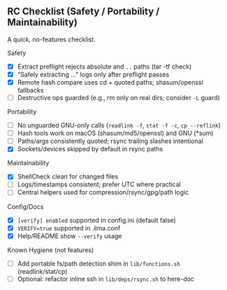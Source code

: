 ## RC Checklist (Safety / Portability / Maintainability)

A quick, no-features checklist.

Safety
- [x] Extract preflight rejects absolute and `..` paths (tar -tf check)
- [x] “Safely extracting …” logs only after preflight passes
- [x] Remote hash compare uses cd + quoted paths; shasum/openssl fallbacks
- [ ] Destructive ops guarded (e.g., rm only on real dirs; consider `-L` guard)

Portability
- [ ] No unguarded GNU-only calls (`readlink -f`, `stat -f -c`, `cp --reflink`)
- [ ] Hash tools work on macOS (shasum/md5/openssl) and GNU (*sum)
- [ ] Paths/args consistently quoted; rsync trailing slashes intentional
 - [x] Sockets/devices skipped by default in rsync paths

Maintainability
- [x] ShellCheck clean for changed files
- [ ] Logs/timestamps consistent; prefer UTC where practical
- [ ] Central helpers used for compression/rsync/gpg/path logic

Config/Docs
- [x] `[verify] enabled` supported in config.ini (default false)
- [x] `VERIFY=true` supported in .ilma.conf
- [x] Help/README show `--verify` usage

Known Hygiene (not features)
- [ ] Add portable fs/path detection shim in `lib/functions.sh` (readlink/stat/cp)
- [ ] Optional: refactor inline ssh in `lib/deps/rsync.sh` to here-doc
